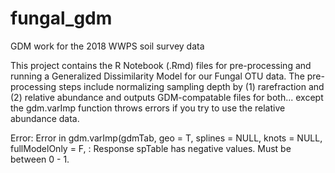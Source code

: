 # fungal_gdm
GDM work for the 2018 WWPS soil survey data

This project contains the R Notebook (.Rmd) files for pre-processing and running a Generalized Dissimilarity Model for our Fungal OTU data. The pre-processing steps include normalizing sampling depth by (1) rarefraction and (2) relative abundance and outputs GDM-compatable files for both... except the gdm.varImp function throws errors if you try to use the relative abundance data. 

Error: Error in gdm.varImp(gdmTab, geo = T, splines = NULL, knots = NULL, fullModelOnly = F, : Response spTable has negative values. Must be between 0 - 1. 


